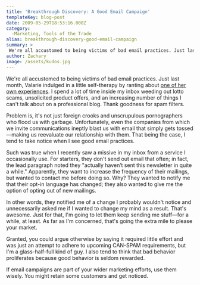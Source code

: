```yaml
---
title: 'Breakthrough Discovery: A Good Email Campaign'
templateKey: blog-post
date: 2009-05-29T18:53:16.000Z
category: 
  -Marketing, Tools of the Trade
alias: breakthrough-discovery-good-email-campaign
summary: > 
 We're all accustomed to being victims of bad email practices. Just last month, Valarie indulged in a little self-therapy by ranting about one of her own experiences.
author: Zachary
image: /assets/kudos.jpg
---
```


We're all accustomed to being victims of bad email practices. Just last month, Valarie indulged in a little self-therapy by ranting about [one of her own experiences](/2009/04/29/become-spammer-two-easy-steps). I spend a lot of time inside my inbox weeding out lotto scams, unsolicited product offers, and an increasing number of things I can't talk about on a professional blog. Thank goodness for spam filters.

Problem is, it's not just foreign crooks and unscrupulous pornographers who flood us with garbage. Unfortunately, even the companies from which we invite communications ineptly blast us with email that simply gets tossed—making us reevaluate our relationship with them. That being the case, I tend to take notice when I see good email practices.

Such was true when I recently saw a missive in my inbox from a service I occasionally use. For starters, they don't send out email that often; in fact, the lead paragraph noted they "actually haven’t sent this newsletter in quite a while." Apparently, they want to increase the frequency of their mailings, but wanted to contact me before doing so. Why? They wanted to notify me that their opt-in language has changed; they also wanted to give me the option of opting out of new mailings.

In other words, they notified me of a change I probably wouldn't notice and unnecessarily asked me if I wanted to change my mind as a result. That's awesome. Just for that, I'm going to let them keep sending me stuff—for a while, at least. As far as I'm concerned, that's going the extra mile to please your market.

Granted, you could argue otherwise by saying it required little effort and was just an attempt to adhere to upcoming CAN-SPAM requirements, but I'm a glass-half-full kind of guy. I also tend to think that bad behavior proliferates because good behavior is seldom rewarded.

If email campaigns are part of your wider marketing efforts, use them wisely. You might retain some customers and get noticed.
